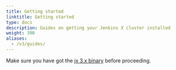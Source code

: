 ```yaml
---
title: Getting started
linktitle: Getting started
type: docs
description: Guides on getting your Jenkins X cluster installed
weight: 300
aliases:
  - /v3/guides/
---
```


Make sure you have got the [jx 3.x binary](/v3/guides/jx3/) before proceeding.
